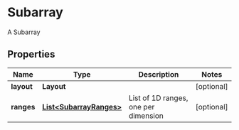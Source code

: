

# Subarray

A Subarray

## Properties

| Name | Type | Description | Notes |
|------------ | ------------- | ------------- | -------------|
|**layout** | **Layout** |  |  [optional] |
|**ranges** | [**List&lt;SubarrayRanges&gt;**](SubarrayRanges.md) | List of 1D ranges, one per dimension |  [optional] |




